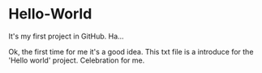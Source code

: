 # Hello-World
It's my first project in GitHub. Ha...

Ok, the first time for me it's a good idea. This txt file is a introduce for the 'Hello world' project.
Celebration for me.
